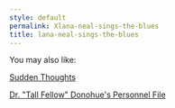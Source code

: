 ```yaml
---
style: default
permalink: Xlana-neal-sings-the-blues
title: lana-neal-sings-the-blues
---
```

You may also like:

[Sudden Thoughts](http://scp-wiki.net/sudden-thoughts)

[Dr. "Tall Fellow" Donohue's Personnel File](http://scp-wiki.net/martin-tall-fellow-donohue)
